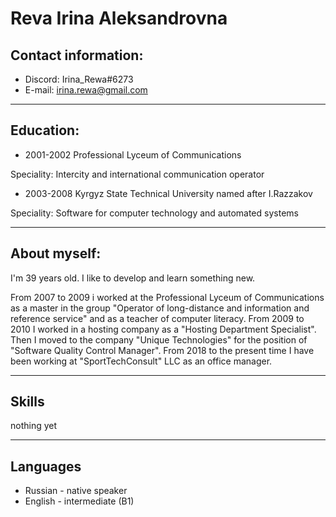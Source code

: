 # Reva Irina Aleksandrovna #

## Contact information: ##
* Discord: Irina_Rewa#6273
* E-mail: irina.rewa@gmail.com
------------------------------
## Education: ##
* 2001-2002 Professional Lyceum of Communications

Speciality: Intercity and international communication operator

* 2003-2008 Kyrgyz State Technical University named after I.Razzakov

Speciality: Software for computer technology and automated systems

------------------------------
## About myself: ## 

I'm 39 years old. I like to develop and learn something new. 

From 2007 to 2009 i worked at the Professional Lyceum of Communications as a master in the group "Operator of long-distance and information and reference service" and as a teacher of computer literacy. From 2009 to 2010 I worked in a hosting company as a "Hosting Department Specialist". Then I moved to the company "Unique Technologies" for the position of "Software Quality Control Manager". From 2018 to the present time I have been working at "SportTechConsult" LLC as an office manager. 

-------------------------------
## Skills ##

nothing yet

--------------------------------
## Languages ##

* Russian - native speaker
* English - intermediate (B1)